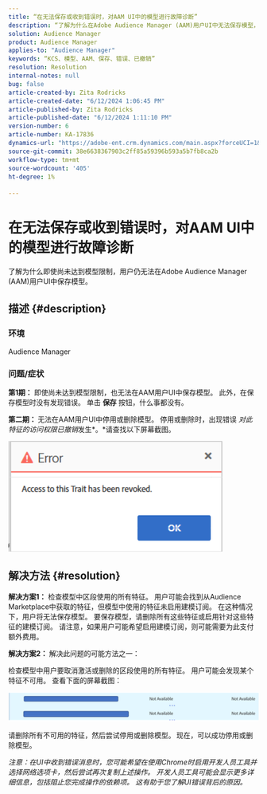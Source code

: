```yaml
---
title: “在无法保存或收到错误时，对AAM UI中的模型进行故障诊断”
description: “了解为什么在Adobe Audience Manager (AAM)用户UI中无法保存模型，即使尚未达到模型限制。”
solution: Audience Manager
product: Audience Manager
applies-to: "Audience Manager"
keywords: “KCS、模型、AAM、保存、错误、已撤销”
resolution: Resolution
internal-notes: null
bug: false
article-created-by: Zita Rodricks
article-created-date: "6/12/2024 1:06:45 PM"
article-published-by: Zita Rodricks
article-published-date: "6/12/2024 1:11:10 PM"
version-number: 6
article-number: KA-17836
dynamics-url: "https://adobe-ent.crm.dynamics.com/main.aspx?forceUCI=1&pagetype=entityrecord&etn=knowledgearticle&id=cff5929a-bc28-ef11-840b-000d3a372703"
source-git-commit: 38e6638367903c2ff85a59396b593a5b7fb8ca2b
workflow-type: tm+mt
source-wordcount: '405'
ht-degree: 1%

---
```


# 在无法保存或收到错误时，对AAM UI中的模型进行故障诊断


了解为什么即使尚未达到模型限制，用户仍无法在Adobe Audience Manager (AAM)用户UI中保存模型。

## 描述 {#description}


### <b>环境</b>

Audience Manager



### <b>问题/症状</b>



<b>第1期：</b> 即使尚未达到模型限制，也无法在AAM用户UI中保存模型。 此外，在保存模型时没有发现错误。 单击 <b>保存</b> 按钮，什么事都没有。



<b>第二期： </b>无法在AAM用户UI中停用或删除模型。 停用或删除时，出现错误 *对此特征的访问权限已撤销*&#x200B;发生*。*请查找以下屏幕截图。





![](assets/___d1f5929a-bc28-ef11-840b-000d3a372703___.png)


## 解决方法 {#resolution}


<b>解决方案1：</b> 检查模型中区段使用的所有特征。 用户可能会找到从Audience Marketplace中获取的特征，但模型中使用的特征未启用建模订阅。 在这种情况下，用户将无法保存模型。 要保存模型，请删除所有这些特征或启用针对这些特征的建模订阅。 请注意，如果用户可能希望启用建模订阅，则可能需要为此支付额外费用。



<b>解决方案2： </b>解决此问题的可能方法之一：

检查模型中用户要取消激活或删除的区段使用的所有特征。 用户可能会发现某个特征不可用。 查看下面的屏幕截图：



![](assets/6ce5c786-9e7b-ec11-8d21-0022480aace4.png)

请删除所有不可用的特征，然后尝试停用或删除模型。 现在，可以成功停用或删除模型。





*注意：在UI中收到错误消息时，您可能希望在使用Chrome时启用开发人员工具并选择网络选项卡，然后尝试再次复制上述操作。 开发人员工具可能会显示更多详细信息，包括阻止您完成操作的依赖项。 这有助于您了解UI错误背后的原因。*
